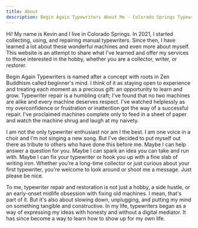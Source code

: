 ```yaml
---
title: About
description: Begin Again Typewriters About Me - Colorado Springs Typewriter Repair
---
```


Hi! My name is Kevin and I live in Colorado Springs. In 2021, I started collecting, using, and repairing manual typewriters. Since then, I have learned a lot about these wonderful machines and even more about myself. This website is an attempt to share what I've learned and offer my services to those interested in the hobby, whether you are a collector, writer, or restorer.

Begin Again Typewriters is named after a concept with roots in Zen Buddhism called beginner's mind. I think of it as staying open to experience and treating each moment as a precious gift: an opportunity to learn and grow. Typewriter repair is a humbling craft; I've found that no two machines are alike and every machine deserves respect. I've watched helplessly as my overconfidence or frustration or inattention got the way of a successful repair. I've proclaimed machines complete only to feed in a sheet of paper and watch the machine shrug and laugh at my naivety. 

I am not the only typewriter enthusiast nor am I the best. I am one voice in a choir and I'm not singing a new song. But I've decided to put myself out there as tribute to others who have done this before me. Maybe I can help answer a question for you. Maybe I can spark an idea you can take and run with. Maybe I can fix your typewriter or hook you up with a fine slab of writing iron. Whether you’re a long-time collector or just curious about your first typewriter, you're welcome to look around or shoot me a message. Just please be nice. 

To me, typewriter repair and restoration is not just a hobby, a side hustle, or an early-onset midlife obsession with fixing old machines. I mean, that's part of it. But it's also about slowing down, unplugging, and putting my mind on something tangible and constructive. In my life, typewriters began as a way of expressing my ideas with honesty and without a digital mediator. It has since become a way to learn how to show up for my own life. 
